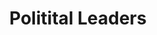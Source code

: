 ---
# Default hero from config
title: Politital Leaders

id: 5
objective_markdown: Paragraph describing the objective for this program. For example - when you have completed this program you will be able to...
motivation: "Why EMIT chose to develop this program. eg. Church leaders are an integral part of African life."
status: planned

entrance: Explain the entrance requirements for this program
delivery: Describe how the program is delivered
duration: How long will it take to complete the program
assessment: Describe how the program is assessed
certification: Description of the certification for this program
graduation: Describe the graduation event

description_markdown: >-
  Introductory Paragraph for this curriculum. Sapien iusto curae porttitor facilisis odio quaerat felis? Cursus sagittis facilisi lorem qui voluptatibus, aliquam. Felis tortor deleniti ac! Feugiat auctor exercitation sequi, cum feugiat, eiusmod, pretium.

curricula:
  - title: Title of the curricula
    objective: Lacus! Veritatis mus aliquip atque molestie! Justo class tempora, posuere.
  - title: Title of the curricula
    objective: Lacus! Veritatis mus aliquip atque molestie! Justo class tempora, posuere.
  - title: Title of the curricula
    objective: Lacus! Veritatis mus aliquip atque molestie! Justo class tempora, posuere.
  - title: Title of the curricula
    objective: Lacus! Veritatis mus aliquip atque molestie! Justo class tempora, posuere.
  - title: Title of the curricula
    objective: Lacus! Veritatis mus aliquip atque molestie! Justo class tempora, posuere.
  - title: Title of the curricula
    objective: Lacus! Veritatis mus aliquip atque molestie! Justo class tempora, posuere.
  - title: Title of the curricula
    objective: Lacus! Veritatis mus aliquip atque molestie! Justo class tempora, posuere.
---